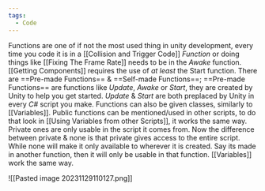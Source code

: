 ```yaml
---
tags:
  - Code
---
```

Functions are one of if not the most used thing in unity development, every time you code it is in a [[Collision and Trigger Code]] *Function* or doing things like [[Fixing The Frame Rate]] needs to be in the *Awake* function. [[Getting Components]] requires the use of *at least* the Start function. 
There are ==Pre-made Functions== & ==Self-made Functions==;
==Pre-made Functions== are functions like *Update*, *Awake* or *Start*, they are created by Unity to help you get started. *Update* & *Start* are both preplaced by Unity in every *C#* script you make.
Functions can also be given classes, similarly to [[Variables]]. Public functions can be mentioned/used in other scripts, to do that look in [[Using Variables from other Scripts]], it works the same way. Private ones are only usable in the script it comes from. Now the difference between private & none is that private gives access to the entire script. While none will make it only available to wherever it is created. Say its made in another function, then it will only be usable in that function. [[Variables]] work the same way.

![[Pasted image 20231129110127.png]]